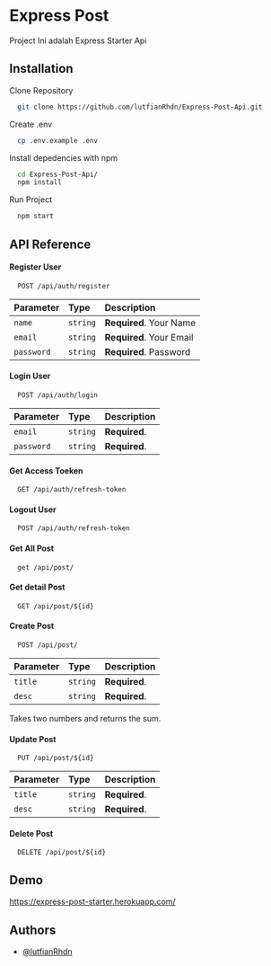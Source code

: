 
# Express Post

Project Ini adalah Express Starter Api



## Installation


Clone Repository 

```bash
  git clone https://github.com/lutfianRhdn/Express-Post-Api.git 
```
    
Create .env

```bash
  cp .env.example .env
```
Install depedencies with npm

```bash
  cd Express-Post-Api/
  npm install 
```
    
Run Project 

```bash
  npm start 
```
    
## API Reference

#### Register User

```http
  POST /api/auth/register
```

| Parameter | Type     | Description                |
| :-------- | :------- | :------------------------- |
| `name` | `string` | **Required**. Your Name |
| `email` | `string` | **Required**. Your Email |
| `password` | `string` | **Required**. Password |

#### Login User

```http
  POST /api/auth/login
```

| Parameter | Type     | Description                |
| :-------- | :------- | :------------------------- |
| `email` | `string` | **Required**.  |
| `password` | `string` | **Required**. |


#### Get Access Toeken

```http
  GET /api/auth/refresh-token
```

#### Logout User

```http
  POST /api/auth/refresh-token
```


#### Get All Post

```http
  get /api/post/
```



#### Get detail Post

```http
  GET /api/post/${id}
```


#### Create Post

```http
  POST /api/post/
```


| Parameter | Type     | Description                |
| :-------- | :------- | :------------------------- |
| `title` | `string` | **Required**.    |
| `desc` | `string` | **Required**.  |



Takes two numbers and returns the sum.


#### Update Post

```http
  PUT /api/post/${id}
```

| Parameter | Type     | Description                |
| :-------- | :------- | :------------------------- |
| `title` | `string` | **Required**.    |
| `desc` | `string` | **Required**.  |


#### Delete Post

```http
  DELETE /api/post/${id}
```

## Demo

https://express-post-starter.herokuapp.com/

## Authors

- [@lutfianRhdn](https://www.github.com/lutfianRhdn)

